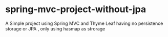 # spring-mvc-project-without-jpa

A Simple project using Spring MVC and Thyme Leaf having no persistence storage or JPA , only using hasmap as strorage